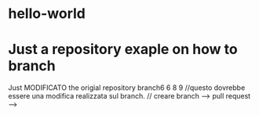 # hello-world
Just a repository
exaple on how to branch
=======
Just MODIFICATO the origial repository
branch6
6
8
9
//questo dovrebbe essere una modifica realizzata sul branch.
// creare branch --> pull request -->
